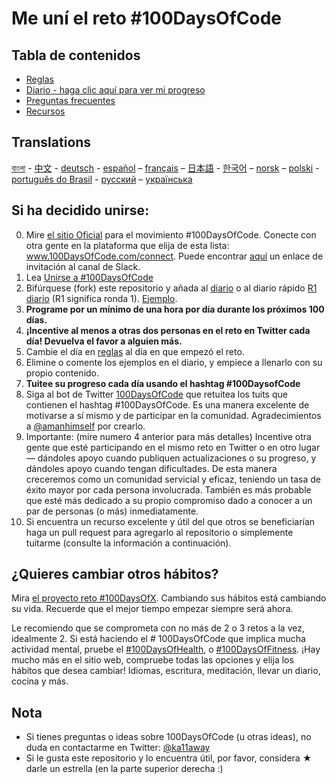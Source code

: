 # Me uní el reto #100DaysOfCode

## Tabla de contenidos

* [Reglas](reglas.md)
* [Diario - haga clic aquí para ver mi progreso](diario.md)
* [Preguntas frecuentes](preguntas_frecuentes.md)
* [Recursos](recursos.md)

## Translations
[বাংলা](../bn/README.md) - [中文](../ch/README.md) - [deutsch](../de/README.md) - [español](README.md) – [français](../fr/FAQ-fr.md) – [日本語](../ja/README.md) - [한국어](../ko/README-ko.md) – [norsk](../no/README.md) –  [polski](../pl/README.md) - [português do Brasil](../pt-br/LEIAME.md) - [русский](../ru/README-ru.md) – [українська](../ua/README-ua.md)

## Si ha decidido unirse:

0.  Mire [el sitio Oficial](http://100daysofcode.com/) para el movimiento #100DaysOfCode. Conecte con otra gente en la plataforma que elija de esta lista: www.100DaysOfCode.com/connect. Puede encontrar [aquí](https://join.slack.com/t/100xcode/shared_invite/enQtMzA2NzUyODY4MTgyLWM2NzMzYzBmZTcwOTk0MzM2YTI5OWQzM2M3ZTVjZTUyMTE0NDk3ZjdiZmExNGU5Mjg3ODgzZTQxODI3YTNjZjA) un enlace de invitación al canal de Slack.
1.  Lea [Unirse a #100DaysOfCode](https://medium.freecodecamp.com/join-the-100daysofcode-556ddb4579e4)
1.  Bifúrquese (fork) este repositorio y añada al [diario](diario.md) o al diario rápido [R1 diario](r1-diario.md) (R1 significa ronda 1). [Ejemplo](https://github.com/Kallaway/100-days-kallaway-log).
1.  **Programe por un mínimo de una hora por día durante los próximos 100 días.**
1.  **¡Incentive al menos a otras dos personas en el reto en Twitter cada día! Devuelva el favor a alguien más.**
1.  Cambie el día en [reglas](reglas.md) al día en que empezó el reto.
1.  Elimine o comente los ejemplos en el diario, y empiece a llenarlo con su propio contenido.
1.  **Tuitee su progreso cada día usando el hashtag #100DaysofCode**
1.  Siga al bot de Twitter [100DaysOfCode](https://twitter.com/_100DaysOfCode) que retuitea los tuits que contienen el hashtag #100DaysOfCode. Es una manera excelente de motivarse a sí mismo y de participar en la comunidad. Agradecimientos a [@amanhimself](https://twitter.com/amanhimself) por crearlo.
1.  Importante: (mire numero 4 anterior para más detalles) Incentive otra gente que esté participando en el mismo reto en Twitter o en otro lugar — dándoles apoyo cuando publiquen actualizaciones o su progreso, y dándoles apoyo cuando tengan dificultades. De esta manera creceremos como un comunidad servicial y eficaz, teniendo un tasa de éxito mayor por cada persona involucrada. También es más probable que esté más dedicado a su propio compromiso dado a conocer a un par de personas (o más) inmediatamente.
1.  Si encuentra un recurso excelente y útil del que otros se beneficiarían haga un pull request para agregarlo al repositorio o simplemente tuitarme (consulte la información a continuación).

## ¿Quieres cambiar otros hábitos?

Mira [el proyecto reto #100DaysOfX](http://100daysofx.com/). Cambiando sus hábitos está cambiando su vida. Recuerde que el mejor tiempo empezar siempre será ahora.

Le recomiendo que se comprometa con no más de 2 o 3 retos a la vez, idealmente 2. Si está haciendo el # 100DaysOfCode que implica mucha actividad mental, pruebe el [#100DaysOfHealth](http://100daysofx.com/where-x-is/health/), o [#100DaysOfFitness](http://100daysofx.com/challenges/). ¡Hay mucho más en el sitio web, compruebe todas las opciones y elija los hábitos que desea cambiar! Idiomas, escritura, meditación, llevar un diario, cocina y más.

## Nota

* Si tienes preguntas o ideas sobre 100DaysOfCode (u otras ideas), no duda en contactarme en Twitter: [@ka11away](https://twitter.com/ka11away)
* Si le gusta este repositorio y lo encuentra útil, por favor, considera &#9733; darle un estrella (en la parte superior derecha :)
